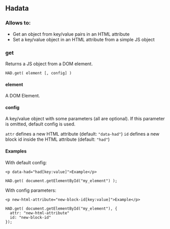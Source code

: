 ## Hadata ##

### Allows to: ###

* Get an object from key/value pairs in an HTML attribute
* Set a key/value object in an HTML attribute from a simple JS object

### get ###

Returns a JS object from a DOM element.

    HAD.get( element [, config] )

#### element ####

A DOM Element.

#### config ####

A key/value object with some parameters (all are optional).
If this parameter is omitted, default config is used.

`attr` defines a new HTML attribute (default: `"data-had"`)
`id` defines a new block id inside the HTML attribute (default: `"had"`)

#### Examples ####

With default config:

    <p data-had="had[key:value]">Example</p>

    HAD.get( document.getElementById("my_element") );

With config parameters:

    <p new-html-attribute="new-block-id[key:value]">Example</p>

    HAD.get( document.getElementById("my_element"), {
      attr: "new-html-attribute"
      id: "new-block-id"
    });